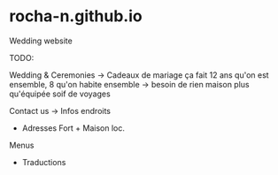 # rocha-n.github.io
Wedding website

TODO:  

Wedding & Ceremonies -> Cadeaux de mariage
ça fait 12 ans qu'on est ensemble, 8 qu'on habite ensemble -> besoin de rien
maison plus qu'équipée
soif de voyages

Contact us -> Infos endroits
- Adresses Fort + Maison loc.

Menus  
- Traductions
